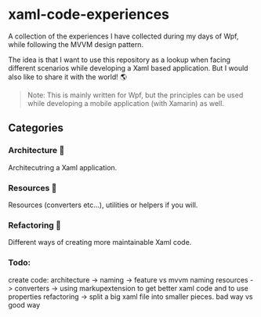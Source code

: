 # xaml-code-experiences
A collection of the experiences I have collected during my days of Wpf, while following the MVVM design pattern.

The idea is that I want to use this repository as a lookup when facing different scenarios while developing a Xaml based application. But I would also like to share it with the world! :earth_americas:

> Note: This is mainly written for Wpf, but the principles can be used while developing a mobile application (with Xamarin) as well.

## Categories

### Architecture :office:

Architecutring a Xaml application.

### Resources :hammer:

Resources (converters etc...), utilities or helpers if you will.

### Refactoring :wrench:

Different ways of creating more maintainable Xaml code.

### Todo:
create code:
architecture -> naming -> feature vs mvvm naming
resources -> converters -> using markupextension to get better xaml code and to use properties
refactoring -> split a big xaml file into smaller pieces. bad way vs good way

